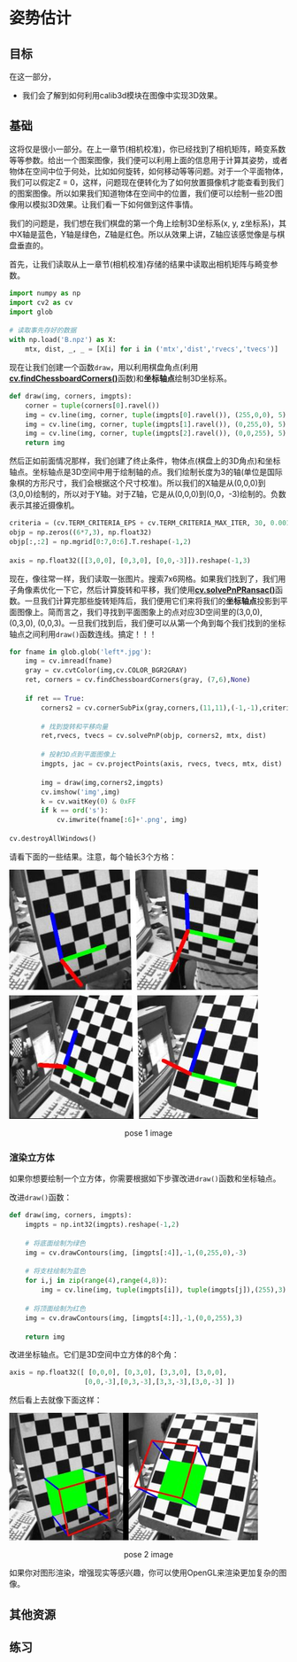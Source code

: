 # 姿势估计

## 目标

在这一部分，

- 我们会了解到如何利用calib3d模块在图像中实现3D效果。

## 基础

这将仅是很小一部分。在上一章节(相机校准)，你已经找到了相机矩阵，畸变系数等等参数。给出一个图案图像，我们便可以利用上面的信息用于计算其姿势，或者物体在空间中位于何处，比如如何旋转，如何移动等等问题。对于一个平面物体，我们可以假定Z = 0，这样，问题现在便转化为了如何放置摄像机才能查看到我们的图案图像。所以如果我们知道物体在空间中的位置，我们便可以绘制一些2D图像用以模拟3D效果。让我们看一下如何做到这件事情。

我们的问题是，我们想在我们棋盘的第一个角上绘制3D坐标系(x, y, z坐标系)，其中X轴是蓝色，Y轴是绿色，Z轴是红色。所以从效果上讲，Z轴应该感觉像是与棋盘垂直的。

首先，让我们读取从上一章节(相机校准)存储的结果中读取出相机矩阵与畸变参数。

```python
import numpy as np
import cv2 as cv
import glob

# 读取事先存好的数据
with np.load('B.npz') as X:
    mtx, dist, _, _ = [X[i] for i in ('mtx','dist','rvecs','tvecs')]
```

现在让我们创建一个函数`draw`，用以利用棋盘角点(利用[**cv.findChessboardCorners()**](https://docs.opencv.org/4.0.0/d9/d0c/group__calib3d.html#ga93efa9b0aa890de240ca32b11253dd4a)函数)和**坐标轴点**绘制3D坐标系。

```python
def draw(img, corners, imgpts):
    corner = tuple(corners[0].ravel())
    img = cv.line(img, corner, tuple(imgpts[0].ravel()), (255,0,0), 5)
    img = cv.line(img, corner, tuple(imgpts[1].ravel()), (0,255,0), 5)
    img = cv.line(img, corner, tuple(imgpts[2].ravel()), (0,0,255), 5)
    return img
```

然后正如前面情况那样，我们创建了终止条件，物体点(棋盘上的3D角点)和坐标轴点。坐标轴点是3D空间中用于绘制轴的点。我们绘制长度为3的轴(单位是国际象棋的方形尺寸，我们会根据这个尺寸校准)。所以我们的X轴是从(0,0,0)到(3,0,0)绘制的，所以对于Y轴。对于Z轴，它是从(0,0,0)到(0,0，-3)绘制的。负数表示其接近摄像机。

```python
criteria = (cv.TERM_CRITERIA_EPS + cv.TERM_CRITERIA_MAX_ITER, 30, 0.001)
objp = np.zeros((6*7,3), np.float32)
objp[:,:2] = np.mgrid[0:7,0:6].T.reshape(-1,2)

axis = np.float32([[3,0,0], [0,3,0], [0,0,-3]]).reshape(-1,3)
```

现在，像往常一样，我们读取一张图片。搜索7x6网格。如果我们找到了，我们用子角像素优化一下它，然后计算旋转和平移，我们使用[**cv.solvePnPRansac()**](https://docs.opencv.org/4.0.0/d9/d0c/group__calib3d.html#ga50620f0e26e02caa2e9adc07b5fbf24e)函数。一旦我们计算完那些旋转矩阵后，我们便用它们来将我们的**坐标轴点**投影到平面图像上。简而言之，我们寻找到平面图象上的点对应3D空间里的(3,0,0), (0,3,0), (0,0,3)。一旦我们找到后，我们便可以从第一个角到每个我们找到的坐标轴点之间利用`draw()`函数连线。搞定！！！

```python
for fname in glob.glob('left*.jpg'):
    img = cv.imread(fname)
    gray = cv.cvtColor(img,cv.COLOR_BGR2GRAY)
    ret, corners = cv.findChessboardCorners(gray, (7,6),None)
    
    if ret == True:
        corners2 = cv.cornerSubPix(gray,corners,(11,11),(-1,-1),criteria)
        
        # 找到旋转和平移向量
        ret,rvecs, tvecs = cv.solvePnP(objp, corners2, mtx, dist)
        
        # 投射3D点到平面图像上
        imgpts, jac = cv.projectPoints(axis, rvecs, tvecs, mtx, dist)
        
        img = draw(img,corners2,imgpts)
        cv.imshow('img',img)
        k = cv.waitKey(0) & 0xFF
        if k == ord('s'):
            cv.imwrite(fname[:6]+'.png', img)
            
cv.destroyAllWindows()
```

请看下面的一些结果。注意，每个轴长3个方格：

![pose_1.jpg](img/pose_1.jpg)

<center>pose 1 image</center>

### 渲染立方体

如果你想要绘制一个立方体，你需要根据如下步骤改进`draw()`函数和坐标轴点。

改进`draw()`函数：

```python
def draw(img, corners, imgpts):
    imgpts = np.int32(imgpts).reshape(-1,2)
    
    # 将底面绘制为绿色
    img = cv.drawContours(img, [imgpts[:4]],-1,(0,255,0),-3)
    
    # 将支柱绘制为蓝色
    for i,j in zip(range(4),range(4,8)):
        img = cv.line(img, tuple(imgpts[i]), tuple(imgpts[j]),(255),3)
        
    # 将顶面绘制为红色
    img = cv.drawContours(img, [imgpts[4:]],-1,(0,0,255),3)
    
    return img
```

改进坐标轴点。它们是3D空间中立方体的8个角：

```python
axis = np.float32([ [0,0,0], [0,3,0], [3,3,0], [3,0,0],
                   [0,0,-3],[0,3,-3],[3,3,-3],[3,0,-3] ])
```

然后看上去就像下面这样：

![pose_2.jpg](img/pose_2.jpg)

<center>pose 2 image</center>

如果你对图形渲染，增强现实等感兴趣，你可以使用OpenGL来渲染更加复杂的图像。

## 其他资源

## 练习